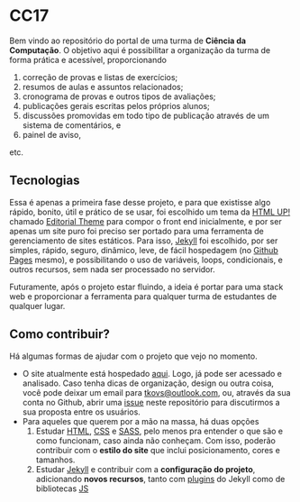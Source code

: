 # CC17

Bem vindo ao repositório do portal de uma turma de **Ciência da Computação**. O objetivo aqui é possibilitar a organização da turma de forma prática e acessível, proporcionando 

1. correção de provas e listas de exercícios;
1. resumos de aulas e assuntos relacionados;
1. cronograma de provas e outros tipos de avaliações;
1. publicações gerais escritas pelos próprios alunos;
1. discussões promovidas em todo tipo de publicação através de um sistema de comentários, e
1. painel de aviso,

etc.

## Tecnologias

Essa é apenas a primeira fase desse projeto, e para que existisse algo rápido, bonito, útil e prático de se usar, foi escolhido um tema da [HTML UP!](https://html5up.net/) chamado [Editorial Theme](https://html5up.net/editorial) para compor o front end inicialmente, e por ser apenas um site puro foi preciso ser portado para uma ferramenta de gerenciamento de sites estáticos. Para isso, [Jekyll](https://jekyllrb.com/) foi escolhido, por ser simples, rápido, seguro, dinâmico, leve, de fácil hospedagem (no [Github Pages](https://pages.github.com/) mesmo), e possibilitando o uso de variáveis, loops, condicionais, e outros recursos, sem nada ser processado no servidor.

Futuramente, após o projeto estar fluindo, a ideia é portar para uma stack web e proporcionar a ferramenta para qualquer turma de estudantes de qualquer lugar.

## Como contribuir?

Há algumas formas de ajudar com o projeto que vejo no momento.

- O site atualmente está hospedado [aqui](https://cc17.netlify.com/). Logo, já pode ser acessado e analisado. Caso tenha dicas de organização, design ou outra coisa, você pode deixar um email para [tkovs@outlook.com](mailto:tkovs@outlook.com), ou, através da sua conta no Github, abrir uma [issue](https://github.com/tkovs/cc17/issues) neste repositório para discutirmos a sua proposta entre os usuários.
- Para aqueles que querem por a mão na massa, há duas opções
  1. Estudar [HTML](https://developer.mozilla.org/en-US/docs/Learn/HTML/Introduction_to_HTML/Getting_started), [CSS](https://developer.mozilla.org/en-US/docs/Learn/CSS/Introduction_to_CSS/How_CSS_works) e [SASS](https://sass-lang.com/guide), pelo menos pra entender o que são e como funcionam, caso ainda não conheçam. Com isso, poderão contribuir com o **estilo do site** que inclui posicionamento, cores e tamanhos.
  1. Estudar [Jekyll](https://jekyllrb.com) e contribuir com a **configuração do projeto**, adicionando **novos recursos**, tanto com [plugins](https://github.com/planetjekyll/awesome-jekyll-plugins) do Jekyll como de bibliotecas [JS](https://www.javascripting.com/)